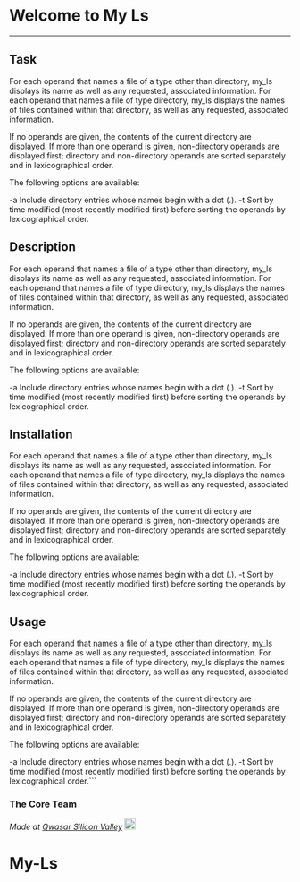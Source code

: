 # Welcome to My Ls
***

## Task
For each operand that names a file of a type other than directory, my_ls displays its name as well as any requested, associated information. For each operand that names a file of type directory, my_ls displays the names of files contained within that directory, as well as any requested, associated information.

If no operands are given, the contents of the current directory are displayed. If more than one operand is given, non-directory operands are displayed first; directory and non-directory operands are sorted separately and in lexicographical order.

The following options are available:

-a Include directory entries whose names begin with a dot (.).
-t Sort by time modified (most recently modified first) before sorting the operands by lexicographical order.

## Description
For each operand that names a file of a type other than directory, my_ls displays its name as well as any requested, associated information. For each operand that names a file of type directory, my_ls displays the names of files contained within that directory, as well as any requested, associated information.

If no operands are given, the contents of the current directory are displayed. If more than one operand is given, non-directory operands are displayed first; directory and non-directory operands are sorted separately and in lexicographical order.

The following options are available:

-a Include directory entries whose names begin with a dot (.).
-t Sort by time modified (most recently modified first) before sorting the operands by lexicographical order.

## Installation
For each operand that names a file of a type other than directory, my_ls displays its name as well as any requested, associated information. For each operand that names a file of type directory, my_ls displays the names of files contained within that directory, as well as any requested, associated information.

If no operands are given, the contents of the current directory are displayed. If more than one operand is given, non-directory operands are displayed first; directory and non-directory operands are sorted separately and in lexicographical order.

The following options are available:

-a Include directory entries whose names begin with a dot (.).
-t Sort by time modified (most recently modified first) before sorting the operands by lexicographical order.
## Usage
For each operand that names a file of a type other than directory, my_ls displays its name as well as any requested, associated information. For each operand that names a file of type directory, my_ls displays the names of files contained within that directory, as well as any requested, associated information.

If no operands are given, the contents of the current directory are displayed. If more than one operand is given, non-directory operands are displayed first; directory and non-directory operands are sorted separately and in lexicographical order.

The following options are available:

-a Include directory entries whose names begin with a dot (.).
-t Sort by time modified (most recently modified first) before sorting the operands by lexicographical order.```

### The Core Team


<span><i>Made at <a href='https://qwasar.io'>Qwasar Silicon Valley</a></i></span>
<span><img alt='Qwasar Silicon Valley Logo' src='https://storage.googleapis.com/qwasar-public/qwasar-logo_50x50.png' width='20px'></span>
# My-Ls

